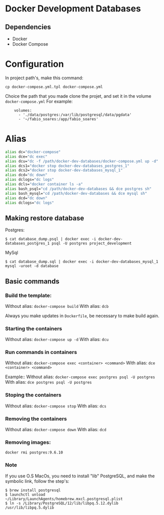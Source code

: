 # Docker Development Databases

## Dependencies
- Docker
- Docker Compose

# Configuration
In project path's, make this command:

`cp docker-compose.yml.tpl docker-compose.yml`

Choice the path that you made clone the projet, and set it in the volume `docker-compose.yml`
For example:
```
    volumes:
      - './data/postgres:/var/lib/postgresql/data/pgdata'
      - '~/fabio_soares:/app/fabio_soares'
```

# Alias

```bash
alias dc="docker-compose"
alias dce="dc exec"
alias dcu="dc -f /path/docker-dev-databases/docker-compose.yml up -d"
alias dcs1="docker stop docker-dev-databases_postgres_1"
alias dcs2="docker stop docker-dev-databases_mysql_1"
alias dcd="dc down"
alias dclogs="dc logs"
alias dcls="docker container ls -a"
alias bash_psql="cd /path/docker-dev-databases && dce postgres sh"
alias bash_mysql="cd /path/docker-dev-databases && dce mysql sh"
alias dcd="dc down"
alias dclogs="dc logs"

```
## Making restore database
Postgres:
```console
$ cat database_dump.psql | docker exec -i docker-dev-databases_postgres_1 psql -U postgres project_development
```

MySql
```console
$ cat database_dump.sql | docker exec -i docker-dev-databases_mysql_1 mysql -uroot -d database
```

## Basic commands

### Build the template:
Without alias: `docker-compose build`
With alias: `dcb`

Always you make updates in `Dockerfile`, be necessary to make build again.

### Starting the containers
Without alias: `docker-compose up -d`
With alias: `dcu`

### Run commands in containers
Without alias: `docker-compose exec <container> <command>`
With alias: `dce <container> <command>`

Example::
Without alias: `docker-compose exec postgres psql -U postgres`
With alias: `dce postgres psql -U postgres`

### Stoping the containers
Without alias: `docker-compose stop`
With alias: `dcs`

### Removing the containers
Without alias: `docker-compose down`
With alias: `dcd`

### Removing images:
`docker rmi postgres:9.6.10`

### Note
If you use O.S MacOs, you need to install "lib" PostgreSQL, and make the symbolic link, follow the step's:
```console
$ brew install postgresql
$ launchctl unload ~/Library/LaunchAgents/homebrew.mxcl.postgresql.plist
$ ln -s /Library/PostgreSQL/12/lib/libpq.5.12.dylib /usr/lib/libpq.5.dylib
```
